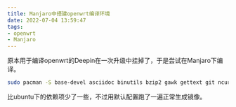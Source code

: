 ```yaml
---
title: Manjaro中搭建openwrt编译环境
date: 2022-07-04 13:59:47
tags:
- openwrt
- Manjaro
---
```

原本用于编译openwrt的Deepin在一次升级中挂掉了，于是尝试在Manjaro下编译。


```bash
sudo pacman -S base-devel asciidoc binutils bzip2 gawk gettext git ncurses zlib patch unzip lib32-glibc subversion flex gcc-multilib p7zip msmtp lib32-openssl texinfo xmlto qemu upx libelf autoconf automake libtool gettext
```
比ubuntu下的依赖项少了一些，不过用默认配置跑了一遍正常生成镜像。